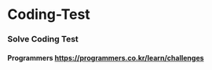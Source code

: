 # Coding-Test


### Solve Coding Test 

#### Programmers https://programmers.co.kr/learn/challenges
